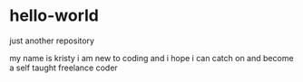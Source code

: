 # hello-world
just another repository

my name is kristy i am new to coding and i hope i can catch on and become
a self taught freelance coder
